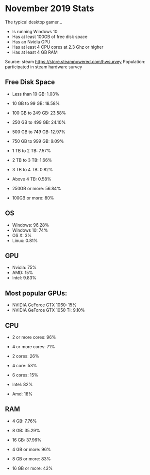 # November 2019 Stats

The typical desktop gamer...
- Is running Windows 10
- Has at least 100GB of free disk space
- Has an Nvidia GPU
- Has at least 4 CPU cores at 2.3 Ghz or higher
- Has at least 4 GB RAM

Source: steam https://store.steampowered.com/hwsurvey
Population: participated in steam hardware survey

## Free Disk Space

- Less than 10 GB: 1.03%
- 10 GB to 99 GB: 18.58%
- 100 GB to 249 GB: 23.58%
- 250 GB to 499 GB: 24.10%
- 500 GB to 749 GB: 12.97%
- 750 GB to 999 GB: 9.09%
- 1 TB to 2 TB: 7.57%
- 2 TB to 3 TB: 1.66%
- 3 TB to 4 TB: 0.82%
- Above 4 TB: 0.58%

- 250GB or more: 56.84%
- 100GB or more: 80%

## OS
- Windows: 96.28% 
- Windows 10: 74%
- OS X: 3% 
- Linux: 0.81%

## GPU
- Nvidia: 75% 
- AMD: 15%
- Intel: 9.83% 

## Most popular GPUs:  
- NVIDIA GeForce GTX 1060: 15%
- NVIDIA GeForce GTX 1050 Ti: 9.10%

## CPU
- 2 or more cores: 96%
- 4 or more cores: 71%

- 2 cores: 26%
- 4 core: 53%
- 6 cores: 15%

- Intel: 82%
- Amd: 18%

## RAM
- 4 GB: 7.76% 
- 8 GB: 35.29% 
- 16 GB: 37.96%

- 4 GB or more: 96%
- 8 GB or more: 83%
- 16 GB or more: 43%
